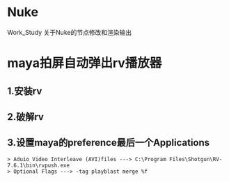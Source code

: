 # Nuke
Work_Study
关于Nuke的节点修改和渲染输出

# maya拍屏自动弹出rv播放器
## 1.安装rv
## 2.破解rv
## 3.设置maya的preference最后一个Applications
    > Aduio Video Interleave (AVI)files ---> C:\Program Files\Shotgun\RV-7.6.1\bin\rvpush.exe
    > Optional Flags ---> -tag playblast merge %f 
